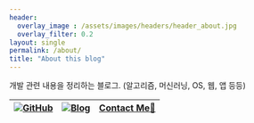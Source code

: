 ```yaml
---
header:
  overlay_image : /assets/images/headers/header_about.jpg
  overlay_filter: 0.2
layout: single
permalink: /about/
title: "About this blog"
---
```


개발 관련 내용을 정리하는 블로그. (알고리즘, 머신러닝, OS, 웹, 앱 등등)

|[![GitHub](http://img.shields.io/badge/GitHub-black?style=flat-square&logo=github)](https://github.com/hei-jung)|[![Blog](https://img.shields.io/badge/Blog-badge?style=flat-square&logo=Naver&logoColor=white)](http://blog.naver.com/wkdgpwjd007)|[Contact Me📩](mailto:wkdgpwjd007@naver.com)|
|----|---------------------|--------------------------------------------|
